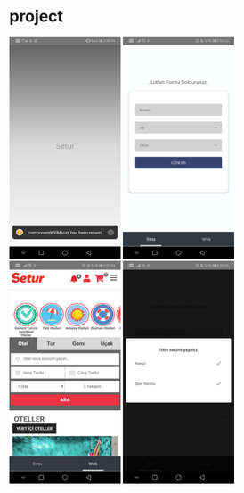 # project

  
<img height="400" width="200" src="/images/WhatsApp Image 2020-09-21 at 09.49.58.jpeg">    <img height="400" width="200" src="/images/WhatsApp Image 2020-09-21 at 01.06.44 (1).jpeg">    <img height="400" width="200" src="/images/WhatsApp Image 2020-09-21 at 01.06.44 (2).jpeg">    <img height="400" width="200" src="/images/WhatsApp Image 2020-09-21 at 01.06.49.jpeg">  


